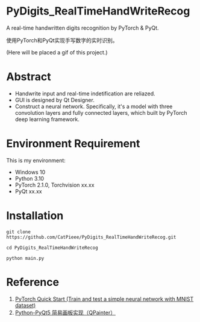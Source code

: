 # PyDigits_RealTimeHandWriteRecog
A real-time handwritten digits recognition by PyTorch &amp; PyQt.

使用PyTorch和PyQt实现手写数字的实时识别。

(Here will be placed a gif of this project.)

# Abstract
* Handwrite input and real-time indetification are reliazed.
* GUI is designed by Qt Designer.
* Construct a neural network. Specifically, it's a model with three convolution layers and fully connected layers, which built by PyTorch deep learning framework.

# Environment Requirement
This is my environment:
* Windows 10
* Python 3.10
* PyTorch 2.1.0, Torchvision xx.xx
* PyQt xx.xx

# Installation
`git clone https://github.com/CatPieee/PyDigits_RealTimeHandWriteRecog.git`

`cd PyDigits_RealTimeHandWriteRecog`

`python main.py`

# Reference
1. [PyTorch Quick Start (Train and test a simple neural network with MNIST dataset)](https://pytorch.org/tutorials/beginner/basics/quickstart_tutorial.html)
2. [Python-PyQt5 简易画板实现（QPainter）](https://blog.csdn.net/CaraJ/article/details/108118564)
